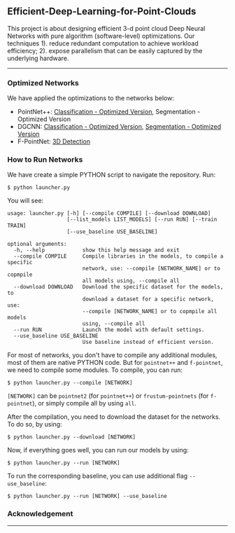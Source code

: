 ## Efficient-Deep-Learning-for-Point-Clouds
This project is about designing efficient 3-d point cloud Deep Neural Networks with pure algorithm (software-level) optimizations. Our techniques 1). reduce redundant computation to achieve workload efficiency; 2). expose parallelism that can be easily captured by the underlying hardware.

------------------

### Optimized Networks
We have applied the optimizations to the networks below:

- PointNet++: [Classification - Optimized Version](https://github.com/horizon-research/Efficient-Deep-Learning-for-Point-Clouds/tree/master/Networks/pointnet2), Segmentation - Optimized Version
- DGCNN: [Classification - Optimized Version](https://github.com/horizon-research/Efficient-Deep-Learning-for-Point-Clouds/tree/master/Networks/dgcnn), [Segmentation - Optimized Version](https://github.com/horizon-research/Efficient-Deep-Learning-for-Point-Clouds/tree/master/Networks/dgcnn/part_seg)
- F-PointNet: [3D Detection](https://github.com/horizon-research/Efficient-Deep-Learning-for-Point-Clouds/tree/master/Networks/frustum-pointnets)

### How to Run Networks
We have create a simple PYTHON script to navigate the repository. Run:
```
$ python launcher.py
```
You will see:
```
usage: launcher.py [-h] [--compile COMPILE] [--download DOWNLOAD]
                   [--list_models LIST_MODELS] [--run RUN] [--train TRAIN]
                   [--use_baseline USE_BASELINE]

optional arguments:
  -h, --help            show this help message and exit
  --compile COMPILE     Compile libraries in the models, to compile a specific
                        network, use: --compile [NETWORK_NAME] or to copmpile
                        all models using, --compile all
  --download DOWNLOAD   Download the specific dataset for the models, to
                        download a dataset for a specific network, use:
                        --compile [NETWORK_NAME] or to copmpile all models
                        using, --compile all
  --run RUN             Launch the model with default settings.
  --use_baseline USE_BASELINE
                        Use baseline instead of efficient version.
```
For most of networks, you don't have to compile any additional modules, most of them are native PYTHON code. But for `pointnet++` and `f-pointnet`, we need to compile some modules. To compile, you can run:
```
$ python launcher.py --compile [NETWORK]
```
`[NETWORK]` can be `pointnet2` (for `pointnet++`) or `frustum-pointnets` (for `f-pointnet`), or simply compile all by using `all`.

After the compilation, you need to download the dataset for the networks. To do so, by using:
```
$ python launcher.py --download [NETWORK]
```

Now, if everything goes well, you can run our models by using:
```
$ python launcher.py --run [NETWORK]
```
To run the corresponding baseline, you can use additional flag `--use_baseline`:
```
$ python launcher.py --run [NETWORK] --use_baseline
```


### Acknowledgement ###
------------------
